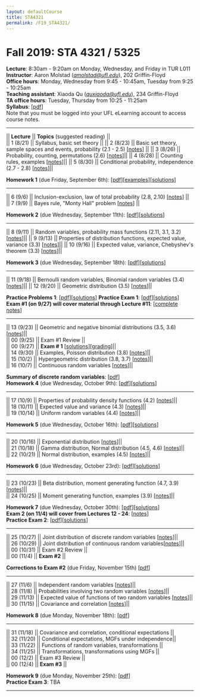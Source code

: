 ```yaml
---
layout: defaultCourse
title: STA4321
permalink: /F19_STA4321/
---
```

# Fall 2019: STA 4321 / 5325  
**Lecture**: 8:30am - 9:20am on Monday, Wednesday, and Friday in TUR L011  
**Instructor**: Aaron Molstad (*amolstad@ufl.edu*), 202 Griffin-Floyd  
**Office hours**: Monday, Wednesday from 9:45 - 10:45am, Tuesday from 9:25 - 10:25am   
**Teaching assistant**: Xiaoda Qu (*quxiaoda@ufl.edu*), 234 Griffin-Floyd  
**TA office hours**: Tuesday, Thursday from 10:25 - 11:25am  
**Syllabus**: [[pdf](/docs/Syllabus.pdf)]  
Note that you must be logged into your UFL eLearning account to access course notes.  

---------------  


||  **Lecture** ||  **Topics** (suggested reading) ||  
|| 1 (8/21)  || Syllabus, basic set theory ||
|| 2 (8/23)  || Basic set theory, sample spaces and events, probability (2.1 - 2.5) [[notes](https://ufl.instructure.com/courses/382258/files/45098575/download?wrap=1)] ||
|| 3 (8/26)  || Probability, counting, permutations (2.6) [[notes](https://ufl.instructure.com/courses/382258/files/45098576/download?wrap=1)]||
|| 4 (8/28)  || Counting rules, examples [[notes](https://ufl.instructure.com/courses/382258/files/45124035/download?wrap=1)]||
|| 5 (8/30)  || Conditional probability, independence (2.7 - 2.8) [[notes](https://ufl.instructure.com/courses/382258/files/45162421/download?wrap=1)]||

**Homework 1** (due Friday, September 6th): [[pdf](/docs/STA4321_F19_Homework1.pdf)][[examples](/docs/CountingExamples.pdf)][[solutions](https://ufl.instructure.com/courses/382258/files/45285087/download?wrap=1)]  

---------------  

|| 6 (9/6)  || Inclusion-exclusion, law of total probability (2.8, 2.10) [[notes](https://ufl.instructure.com/courses/382258/files/45284136/download?wrap=1)] ||
|| 7 (9/9)  || Bayes rule, "Monty Hall" problem [[notes](https://ufl.instructure.com/courses/382258/files/45319416/download?wrap=1)] ||

**Homework 2** (due Wednesday, September 11th): [[pdf](/docs/STA4321_F19_Homework2.pdf)][[solutions](https://ufl.instructure.com/courses/382258/files/45367699/download?wrap=1)]  

---------------  

|| 8 (9/11)  || Random variables, probability mass functions (2.11, 3.1, 3.2) [[notes](https://ufl.instructure.com/courses/382258/files/45364239/download?wrap=1)]||
|| 9 (9/13)  || Properties of distribution functions, expected value, variance (3.3) [[notes](https://ufl.instructure.com/courses/382258/files/45407928/download?wrap=1)]||
|| 10 (9/16)  || Expected value, variance, Chebyshev's theorem  (3.3) [[notes](https://ufl.instructure.com/courses/382258/files/45453262/download?wrap=1)]||

**Homework 3** (due Wednesday, September 18th): [[pdf](/docs/STA4321_F19_Homework3.pdf)][[solutions](https://ufl.instructure.com/courses/382258/files/45533491/download?wrap=1)]

---------------  

|| 11 (9/18)  || Bernoulli random variables, Binomial random variables (3.4) [[notes](https://ufl.instructure.com/courses/382258/files/45505791/download?wrap=1)]||
|| 12 (9/20)  || Geometric distribution (3.5) [[notes](https://ufl.instructure.com/courses/382258/files/45554732/download?wrap=1)]||

**Practice Problems 1**: [[pdf](/docs/STA4321_F19_Exam1PracticeProblems.pdf)][[solutions](https://ufl.instructure.com/courses/382258/files/45581242/download?wrap=1)] 
**Practice Exam 1**: [[pdf](https://ufl.instructure.com/courses/382258/files/45578287/download?wrap=1)][[solutions](https://ufl.instructure.com/courses/382258/files/45578290/download?wrap=1)]  
**Exam \#1 (on 9/27) will cover material through Lecture \#11**: [[complete notes](https://ufl.instructure.com/courses/382258/files/45535361/download?wrap=1)]

---------------  

|| 13 (9/23)  || Geometric and negative binomial distributions (3.5, 3.6) [[notes](https://ufl.instructure.com/courses/382258/files/45590293/download?wrap=1)]||  
|| 00 (9/25)  || Exam \#1 Review ||  
|| 00 (9/27)  || **Exam \# 1** [[solutions](https://ufl.instructure.com/courses/382258/files/45770993/download?wrap=1)][[grading](https://ufl.instructure.com/courses/382258/files/45850784/download?wrap=1)]||  
|| 14 (9/30)  || Examples, Poisson distribution (3.8) [[notes](https://ufl.instructure.com/courses/382258/files/45737867/download?wrap=1)]||  
|| 15 (10/2)  || Hypergeometric distribution (3.8, 3.7) [[notes](https://ufl.instructure.com/courses/382258/files/45771370/download?wrap=1)]||  
|| 16 (10/7)  || Continuous random variables [[notes](https://ufl.instructure.com/courses/382258/files/45848355/download?wrap=1)]||

**Summary of discrete random variables**: [[pdf](https://ufl.instructure.com/courses/382258/files/45850921/download?wrap=1)]  
**Homework 4** (due Wednesday, October 9th): [[pdf](/docs/STA4321_F19_Homework4.pdf)][[solutions](https://ufl.instructure.com/courses/382258/files/45895196/download?wrap=1)]

---------------  

|| 17 (10/9)  || Properties of probability density functions (4.2) [[notes](https://ufl.instructure.com/courses/382258/files/45889123/download?wrap=1)]||  
|| 18 (10/11)  || Expected value and variance (4.3) [[notes](https://ufl.instructure.com/courses/382258/files/45917748/download?wrap=1)]||  
|| 19 (10/14)  || Uniform random variables (4.4) [[notes](https://ufl.instructure.com/courses/382258/files/45964083/download?wrap=1)]||  

**Homework 5** (due Wednesday, October 16th): [[pdf](/docs/STA4321_F19_Homework5.pdf)][[solutions](https://ufl.instructure.com/courses/382258/files/46074252/download?wrap=1)]

---------------  

|| 20 (10/16)  || Exponential distribution [[notes](https://ufl.instructure.com/courses/382258/files/46019180/download?wrap=1)]||  
|| 21 (10/18)  || Gamma distribution, Normal distribution (4.5, 4.6) [[notes](https://ufl.instructure.com/courses/382258/files/46083762/download?wrap=1)]||  
|| 22 (10/21)  || Normal distribution, examples (4.5) [[notes](https://ufl.instructure.com/courses/382258/files/46116008/download?wrap=1)]||  

**Homework 6** (due Wednesday, October 23rd): [[pdf](/docs/STA4321_F19_Homework6.pdf)][[solutions](https://ufl.instructure.com/courses/382258/files/46170537/download?wrap=1)]

---------------  

|| 23 (10/23)  || Beta distribution, moment generating function (4.7, 3.9) [[notes](https://ufl.instructure.com/courses/382258/files/46160640/download?wrap=1)]||  
|| 24 (10/25)  || Moment generating function, examples (3.9) [[notes](https://ufl.instructure.com/courses/382258/files/46223779/download?wrap=1)]||  

**Homework 7** (due Wednesday, October 30th): [[pdf](/docs/STA4321_F19_Homework7.pdf)][[solutions](https://ufl.instructure.com/courses/382258/files/46326412/download?wrap=1)]  
**Exam 2 (on 11/4) will cover from Lectures 12 - 24**: [[notes](https://ufl.instructure.com/courses/382258/files/46326974/download?wrap=1)]  
**Practice Exam 2**: [[pdf](https://ufl.instructure.com/courses/382258/files/46170644/download?wrap=1)][[solutions](https://ufl.instructure.com/courses/382258/files/46327002/download?wrap=1)]

--------------- 

|| 25 (10/27)  || Joint distribution of discrete random variables [[notes](https://ufl.instructure.com/courses/382258/files/46260332/download?wrap=1)]||  
|| 26 (10/29)  || Joint distribution of continuous random variables[[notes](https://ufl.instructure.com/courses/382258/files/46323308/download?wrap=1)]||  
|| 00 (10/31)  || Exam #2 Review ||  
|| 00 (11/4)  || **Exam #2** ||  

**Corrections to  Exam #2** (due Friday, November 15th) [[pdf](https://ufl.instructure.com/courses/382258/files/46527616/download?wrap=1)]

--------------- 


|| 27 (11/6)  || Independent random variables [[notes](https://ufl.instructure.com/courses/382258/files/46459771/download?wrap=1)]||  
|| 28 (11/8)  || Probabilities involving two random variables [[notes](https://ufl.instructure.com/courses/382258/files/46525685/download?wrap=1)]||  
|| 29 (11/13)  || Expected value of functions of two random variables [[notes](https://ufl.instructure.com/courses/382258/files/46598460/download?wrap=1)]||  
|| 30 (11/15)  || Covariance and correlation [[notes](https://ufl.instructure.com/courses/382258/files/46646777/download?wrap=1)]||  

**Homework 8** (due Monday, November 18th): [[pdf](/docs/STA4321_F19_Homework8.pdf)] 

--------------- 

|| 31 (11/18) || Covariance and correlation, conditional expectations ||  
|| 32 (11/20) || Conditional expectations, MGFs under independence||  
|| 33 (11/22) || Functions of random variables, transformations ||  
|| 34 (11/25) || Transformations, transformations using MGFs ||  
|| 00 (12/2) || Exam #3 Review ||  
|| 00 (12/4) || **Exam #3** ||

**Homework 9** (due Monday, November 25th): [[pdf](/docs/STA4321_F19_Homework9.pdf)]  
**Practice Exam 3**: TBA

--------------- 

